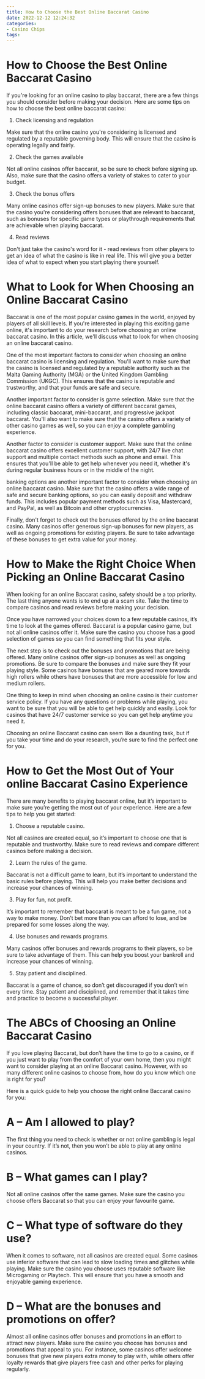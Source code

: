 ```yaml
---
title: How to Choose the Best Online Baccarat Casino 
date: 2022-12-12 12:24:32
categories:
- Casino Chips
tags:
---
```



#  How to Choose the Best Online Baccarat Casino 

If you're looking for an online casino to play baccarat, there are a few things you should consider before making your decision. Here are some tips on how to choose the best online baccarat casino:

1. Check licensing and regulation

Make sure that the online casino you're considering is licensed and regulated by a reputable governing body. This will ensure that the casino is operating legally and fairly.

2. Check the games available

Not all online casinos offer baccarat, so be sure to check before signing up. Also, make sure that the casino offers a variety of stakes to cater to your budget.

3. Check the bonus offers

Many online casinos offer sign-up bonuses to new players. Make sure that the casino you're considering offers bonuses that are relevant to baccarat, such as bonuses for specific game types or playthrough requirements that are achievable when playing baccarat.

4. Read reviews

Don't just take the casino's word for it - read reviews from other players to get an idea of what the casino is like in real life. This will give you a better idea of what to expect when you start playing there yourself.

#  What to Look for When Choosing an Online Baccarat Casino 

Baccarat is one of the most popular casino games in the world, enjoyed by players of all skill levels. If you're interested in playing this exciting game online, it's important to do your research before choosing an online baccarat casino. In this article, we'll discuss what to look for when choosing an online baccarat casino.

One of the most important factors to consider when choosing an online baccarat casino is licensing and regulation. You'll want to make sure that the casino is licensed and regulated by a reputable authority such as the Malta Gaming Authority (MGA) or the United Kingdom Gambling Commission (UKGC). This ensures that the casino is reputable and trustworthy, and that your funds are safe and secure.

Another important factor to consider is game selection. Make sure that the online baccarat casino offers a variety of different baccarat games, including classic baccarat, mini-baccarat, and progressive jackpot baccarat. You'll also want to make sure that the casino offers a variety of other casino games as well, so you can enjoy a complete gambling experience.

Another factor to consider is customer support. Make sure that the online baccarat casino offers excellent customer support, with 24/7 live chat support and multiple contact methods such as phone and email. This ensures that you'll be able to get help whenever you need it, whether it's during regular business hours or in the middle of the night.

 banking options are another important factor to consider when choosing an online baccarat casino. Make sure that the casino offers a wide range of safe and secure banking options, so you can easily deposit and withdraw funds. This includes popular payment methods such as Visa, Mastercard, and PayPal, as well as Bitcoin and other cryptocurrencies.

 Finally, don't forget to check out the bonuses offered by the online baccarat casino. Many casinos offer generous sign-up bonuses for new players, as well as ongoing promotions for existing players. Be sure to take advantage of these bonuses to get extra value for your money.

#  How to Make the Right Choice When Picking an Online Baccarat Casino 

When looking for an online Baccarat casino, safety should be a top priority. The last thing anyone wants is to end up at a scam site. Take the time to compare casinos and read reviews before making your decision.

Once you have narrowed your choices down to a few reputable casinos, it’s time to look at the games offered. Baccarat is a popular casino game, but not all online casinos offer it. Make sure the casino you choose has a good selection of games so you can find something that fits your style.

The next step is to check out the bonuses and promotions that are being offered. Many online casinos offer sign-up bonuses as well as ongoing promotions. Be sure to compare the bonuses and make sure they fit your playing style. Some casinos have bonuses that are geared more towards high rollers while others have bonuses that are more accessible for low and medium rollers.

One thing to keep in mind when choosing an online casino is their customer service policy. If you have any questions or problems while playing, you want to be sure that you will be able to get help quickly and easily. Look for casinos that have 24/7 customer service so you can get help anytime you need it.

Choosing an online Baccarat casino can seem like a daunting task, but if you take your time and do your research, you’re sure to find the perfect one for you.

#  How to Get the Most Out of Your online Baccarat Casino Experience 

There are many benefits to playing baccarat online, but it’s important to make sure you’re getting the most out of your experience. Here are a few tips to help you get started:

1. Choose a reputable casino.

Not all casinos are created equal, so it’s important to choose one that is reputable and trustworthy. Make sure to read reviews and compare different casinos before making a decision.

2. Learn the rules of the game.

Baccarat is not a difficult game to learn, but it’s important to understand the basic rules before playing. This will help you make better decisions and increase your chances of winning.

3. Play for fun, not profit.

It’s important to remember that baccarat is meant to be a fun game, not a way to make money. Don’t bet more than you can afford to lose, and be prepared for some losses along the way.

4. Use bonuses and rewards programs.

Many casinos offer bonuses and rewards programs to their players, so be sure to take advantage of them. This can help you boost your bankroll and increase your chances of winning.

5. Stay patient and disciplined.

Baccarat is a game of chance, so don’t get discouraged if you don’t win every time. Stay patient and disciplined, and remember that it takes time and practice to become a successful player.

#  The ABCs of Choosing an Online Baccarat Casino

If you love playing Baccarat, but don’t have the time to go to a casino, or if you just want to play from the comfort of your own home, then you might want to consider playing at an online Baccarat casino. However, with so many different online casinos to choose from, how do you know which one is right for you?

Here is a quick guide to help you choose the right online Baccarat casino for you:

# A – Am I allowed to play?

The first thing you need to check is whether or not online gambling is legal in your country. If it’s not, then you won’t be able to play at any online casinos.

# B – What games can I play?

Not all online casinos offer the same games. Make sure the casino you choose offers Baccarat so that you can enjoy your favourite game.

# C – What type of software do they use?

When it comes to software, not all casinos are created equal. Some casinos use inferior software that can lead to slow loading times and glitches while playing. Make sure the casino you choose uses reputable software like Microgaming or Playtech. This will ensure that you have a smooth and enjoyable gaming experience.

# D – What are the bonuses and promotions on offer?

Almost all online casinos offer bonuses and promotions in an effort to attract new players. Make sure the casino you choose has bonuses and promotions that appeal to you. For instance, some casinos offer welcome bonuses that give new players extra money to play with, while others offer loyalty rewards that give players free cash and other perks for playing regularly.